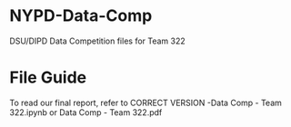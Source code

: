 # NYPD-Data-Comp
DSU/DIPD Data Competition files for Team 322


# File Guide

To read our final report, refer to CORRECT VERSION -Data Comp - Team 322.ipynb or Data Comp - Team 322.pdf
